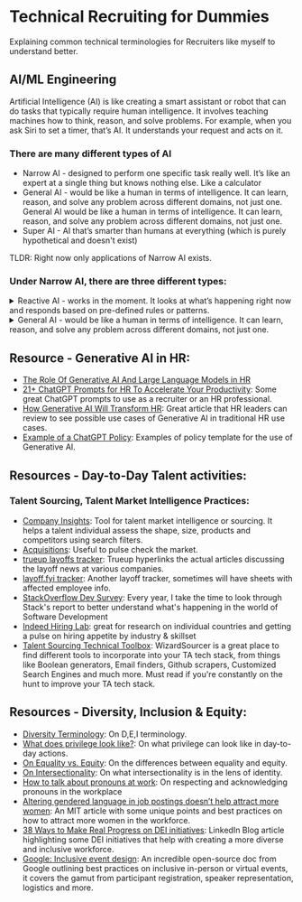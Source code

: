 # Technical Recruiting for Dummies 
Explaining common technical terminologies for Recruiters like myself to understand better. 

## **AI/ML Engineering**
Artificial Intelligence (AI) is like creating a smart assistant or robot that can do tasks that typically require human intelligence. It involves teaching machines how to think, reason, and solve problems. For example, when you ask Siri to set a timer, that’s AI. It understands your request and acts on it.

### **There are many different types of AI**
- Narrow AI - designed to perform one specific task really well. It’s like an expert at a single thing but knows nothing else. Like a calculator
- General AI - would be like a human in terms of intelligence. It can learn, reason, and solve any problem across different domains, not just one. General AI would be like a human in terms of intelligence. It can learn, reason, and solve any problem across different domains, not just one.
- Super AI - AI that’s smarter than humans at everything (which is purely hypothetical and doesn't exist)

TLDR: Right now only applications of Narrow AI exists.

### **Under Narrow AI, there are three different types:**
<details>
<summary>Reactive AI - works in the moment. It looks at what’s happening right now and responds based on pre-defined rules or patterns.</summary>
<br>
<ul><li>Imagine a vending machine. You press a button, and it gives you a snack. It doesn’t remember what you bought last time or guess what you’ll want next. It just reacts to the button you press.</li>
<li>Example: Spam filters in email systems (they analyze each email and decide whether it’s spam based on rules)</li></ul>
</details>

<details>
<summary>General AI - would be like a human in terms of intelligence. It can learn, reason, and solve any problem across different domains, not just one.</summary>
<br>
<ul><li>Picture a skilled employee who can switch between being a chef, a doctor, and a programmer with ease. This type of AI doesn’t exist yet but is the dream of many researchers.</li></ul>
</details>

















## **Resource - Generative AI in HR:**
* [The Role Of Generative AI And Large Language Models in HR](https://joshbersin.com/2023/03/the-role-of-generative-ai-and-large-language-models-in-hr/)
* [21+ ChatGPT Prompts for HR To Accelerate Your Productivity](https://www.aihr.com/blog/chatgpt-prompts-for-hr/#Before): Some great ChatGPT prompts to use as a recruiter or an HR professional.
* [How Generative AI Will Transform HR](https://www.bcg.com/publications/2023/transforming-human-resources-using-generative-ai?utm_source=talentedgeweekly.beehiiv.com&utm_medium=referral&utm_campaign=talent-edge-weekly-issue-194): Great article that HR leaders can review to see possible use cases of Generative AI in traditional HR use cases.
* [Example of a ChatGPT Policy](https://trainual.com/template/chatgpt-policy): Examples of policy template for the use of Generative AI.

## **Resources - Day-to-Day Talent activities:**
### **Talent Sourcing, Talent Market Intelligence Practices:**
* [Company Insights](https://craft.co/): Tool for talent market intelligence or sourcing. It helps a talent individual assess the shape, size, products and competitors using search filters.
* [Acquisitions](https://www.crunchbase.com/): Useful to pulse check the market.
* [trueup layoffs tracker](https://www.trueup.io/layoffs): Trueup hyperlinks the actual articles discussing the layoff news at various companies.
* [layoff.fyi tracker](https://layoffs.fyi/): Another layoff tracker, sometimes will have sheets with affected employee info.
* [StackOverflow Dev Survey](https://survey.stackoverflow.co/2023/): Every year, I take the time to look through Stack's report to better understand what's happening in the world of Software Development
* [Indeed Hiring Lab](https://www.hiringlab.org/): great for research on individual countries and getting a pulse on hiring appetite by industry & skillset
* [Talent Sourcing Technical Toolbox](https://wizardsourcer.com/tools/): WizardSourcer is a great place to find different tools to incorporate into your TA tech stack, from things like Boolean generators, Email finders, Github scrapers, Customized Search Engines and much more. Must read if you're constantly on the hunt to improve your TA tech stack.

## **Resources - Diversity, Inclusion & Equity:**
* [Diversity Terminology](https://blog.ongig.com/diversity-and-inclusion/diversity-terms/): On D,E,I terminology.
* [What does privilege look like?](https://www.racialequitytools.org/resourcefiles/mcintosh.pdf): On what privilege can look like in day-to-day actions.  
* [On Equality vs. Equity](https://publichealthonline.gwu.edu/blog/equity-vs-equality/): On the differences between equality and equity.
* [On Intersectionality](https://time.com/5560575/intersectionality-theory/): On what intersectionality is in the lens of identity.
* [How to talk about pronouns at work](https://hbr.org/2021/09/how-to-talk-about-pronouns-at-work-a-visual-guide): On respecting and acknowledging pronouns in the workplace
* [Altering gendered language in job postings doesn’t help attract more women](https://mitsloan.mit.edu/ideas-made-to-matter/altering-gendered-language-job-postings-doesnt-help-attract-more-women): An MIT article with some unique points and best practices on how to attract more women in the workforce.
* [38 Ways to Make Real Progress on DEI initiatives](https://www.linkedin.com/business/talent/blog/talent-acquisition/ways-to-make-real-progress-on-diversity-equity-and-inclusion): LinkedIn Blog article highlighting some DEI initiatives that help with creating a more diverse and inclusive workforce.
* [Google: Inclusive event design](https://all-in.withgoogle.com/creative/inclusive-event-design/?fbclid=PAAaZTV0ALcyiZ6DxtFDQL5cKOMMPw_FWhbncAOUTa4SbdVQYJ6IkIt92TsL0_aem_AQkhsd2EPrpBCssSkFYZU1zp3XuuCf6FVgcTJGQOAh1Wm6-Xq4t0s5QWVkPv10DBFxg%23lactation-space#service-animals): An incredible open-source doc from Google outlining best practices on inclusive in-person or virtual events, it covers the gamut from participant registration, speaker representation, logistics and more.
